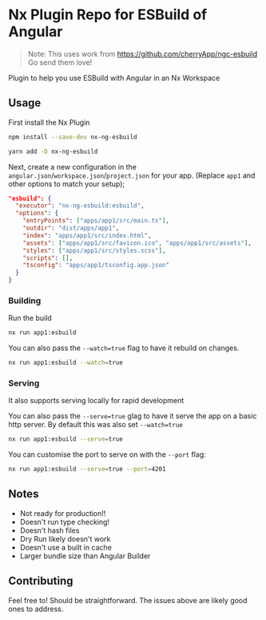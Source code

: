 # Nx Plugin Repo for ESBuild of Angular

> Note: This uses work from https://github.com/cherryApp/ngc-esbuild
> Go send them love!

Plugin to help you use ESBuild with Angular in an Nx Workspace

## Usage

First install the Nx Plugin

```bash
npm install --save-dev nx-ng-esbuild

yarn add -D nx-ng-esbuild
```

Next, create a new configuration in the `angular.json`/`workspace.json`/`project.json` for your app. (Replace `app1` and other options to match your setup);

```json
"esbuild": {
  "executor": "nx-ng-esbuild:esbuild",
  "options": {
    "entryPoints": ["apps/app1/src/main.ts"],
    "outdir": "dist/apps/app1",
    "index": "apps/app1/src/index.html",
    "assets": ["apps/app1/src/favicon.ico", "apps/app1/src/assets"],
    "styles": ["apps/app1/src/styles.scss"],
    "scripts": [],
    "tsconfig": "apps/app1/tsconfig.app.json"
  }
}
```

### Building

Run the build

```bash
nx run app1:esbuild
```

You can also pass the `--watch=true` flag to have it rebuild on changes.

```bash
nx run app1:esbuild --watch=true
```

### Serving

It also supports serving locally for rapid development

You can also pass the `--serve=true` glag to have it serve the app on a basic http server. By default this was also set `--watch=true`

```bash
nx run app1:esbuild --serve=true
```

You can customise the port to serve on with the `--port` flag:

```bash
nx run app1:esbuild --serve=true --port=4201
```

## Notes

- Not ready for production!!
- Doesn't run type checking!
- Doesn't hash files
- Dry Run likely doesn't work
- Doesn't use a built in cache
- Larger bundle size than Angular Builder

## Contributing

Feel free to! Should be straightforward. The issues above are likely good ones to address.
